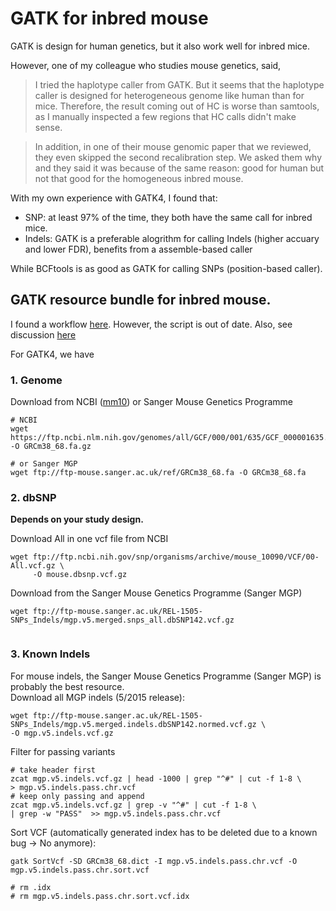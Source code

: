 # GATK for inbred mouse




GATK is design for human genetics, but it also work well for inbred mice.

However, one of my colleague who studies mouse genetics, said, 

> I tried the haplotype caller from GATK. But it seems that the haplotype caller is designed for heterogeneous genome like human than for mice. Therefore, the result coming out of HC is worse than samtools, as I manually inspected a few regions that HC calls didn't make sense.

> In addition, in one of their mouse genomic paper that we reviewed, they even skipped the second recalibration step. We asked them why and they said it was because of the same reason: good for human but not that good for the homogeneous inbred mouse.


With my own experience with GATK4, I found that:
- SNP: at least 97% of the time, they both have the same call for inbred mice.
- Indels: GATK is a preferable alogrithm for calling Indels (higher accuary and lower FDR), benefits from a assemble-based caller

While BCFtools is as good as GATK for calling SNPs (position-based caller).

##  GATK resource bundle for inbred mouse.

I found a workflow [here](https://github.com/igordot/genomics/blob/master/workflows/gatk-mouse-mm10.md). However, the script is out of date. 
Also, see discussion [here](https://www.biostars.org/p/182917/)

For GATK4, we have

### 1. Genome

Download from NCBI ([mm10](https://www.ncbi.nlm.nih.gov/genome/52)) or Sanger Mouse Genetics Programme
```shell
# NCBI
wget https://ftp.ncbi.nlm.nih.gov/genomes/all/GCF/000/001/635/GCF_000001635.26_GRCm38.p6/GCF_000001635.26_GRCm38.p6_genomic.fna.gz -O GRCm38_68.fa.gz

# or Sanger MGP
wget ftp://ftp-mouse.sanger.ac.uk/ref/GRCm38_68.fa -O GRCm38_68.fa
```

### 2. dbSNP


**Depends on your study design.**


Download All in one vcf file from NCBI
```shell
wget ftp://ftp.ncbi.nih.gov/snp/organisms/archive/mouse_10090/VCF/00-All.vcf.gz \
     -O mouse.dbsnp.vcf.gz
```

Download from the Sanger Mouse Genetics Programme (Sanger MGP)  

```shell
wget ftp://ftp-mouse.sanger.ac.uk/REL-1505-SNPs_Indels/mgp.v5.merged.snps_all.dbSNP142.vcf.gz


```


### 3. Known Indels
For mouse indels, the Sanger Mouse Genetics Programme (Sanger MGP) is probably the best resource.  
Download all MGP indels (5/2015 release):  

```shell
wget ftp://ftp-mouse.sanger.ac.uk/REL-1505-SNPs_Indels/mgp.v5.merged.indels.dbSNP142.normed.vcf.gz \
-O mgp.v5.indels.vcf.gz
```

Filter for passing variants
```shell
# take header first
zcat mgp.v5.indels.vcf.gz | head -1000 | grep "^#" | cut -f 1-8 \
> mgp.v5.indels.pass.chr.vcf
# keep only passing and append 
zcat mgp.v5.indels.vcf.gz | grep -v "^#" | cut -f 1-8 \
| grep -w "PASS"  >> mgp.v5.indels.pass.chr.vcf
```
Sort VCF (automatically generated index has to be deleted due to a known bug -> No anymore):
```
gatk SortVcf -SD GRCm38_68.dict -I mgp.v5.indels.pass.chr.vcf -O mgp.v5.indels.pass.chr.sort.vcf

# rm .idx
# rm mgp.v5.indels.pass.chr.sort.vcf.idx
```



